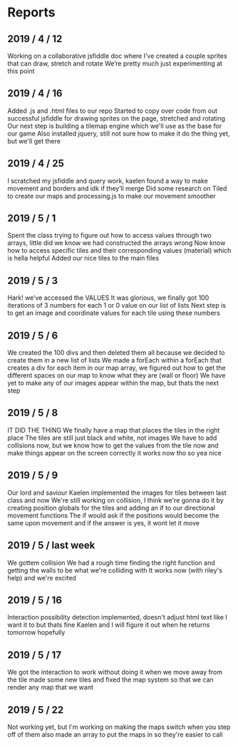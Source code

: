 # Reports

## 2019 / 4 / 12
Working on a collaborative jsfiddle doc where I’ve created a couple sprites that can draw, stretch and rotate
We’re pretty much just experimenting at this point

## 2019 / 4 / 16
Added .js and .html files to our repo
Started to copy over code from out successful jsfiddle for drawing sprites on the page, stretched and rotating
Our next step is building a tilemap engine which we'll use as the base for our game
Also installed jquery, still not sure how to make it do the thing yet, but we'll get there

## 2019 / 4 / 25
I scratched my jsfiddle and query work, kaelen found a way to make movement and borders and idk if they’ll merge
Did some research on Tiled to create our maps and processing.js to make our movement smoother

## 2019 / 5 / 1
Spent the class trying to figure out how to access values through two arrays, little did we know we had constructed the arrays wrong
Now know how to access specific tiles and their corresponding values (material) which is hella helpful
Added our nice tiles to the main files

## 2019 / 5 / 3
Hark! we’ve accessed the VALUES
It was glorious, we finally got 100 iterations of 3 numbers for each 1 or 0 value on our list of lists
Next step is to get an image and coordinate values for each tile using these numbers


## 2019 / 5 / 6
We created the 100 divs and then deleted them all because we decided to create them in a new list of lists
We made a forEach within a forEach that creates a div for each item in our map array, we figured out how to get the different spaces on our map to know what they are (wall or floor)
We have yet to make any of our images appear within the map, but thats the next step

## 2019 / 5 / 8
IT DID THE THING
We finally have a map that places the tiles in the right place
The tiles are still just black and white, not images
We have to add collisions now, but we know how to get the values from the tile now and make things appear on the screen correctly
it works now tho so yea nice

## 2019 / 5 / 9
Our lord and saviour Kaelen implemented the images for tiles between last class and now
We're still working on collision, I think we're gonna do it by creating position globals for the tiles and adding an if to our directional movement functions
The if would ask if the positions would become the same upon movement and if the answer is yes, it wont let it move

## 2019 / 5 / last week
We gottem collision
We had a rough time finding the right function and getting the walls to be what we're colliding with
It works now (with riley's help) and we're excited

## 2019 / 5 / 16
Interaction possibility detection implemented, doesn't adjust html text like I want it to but thats fine
Kaelen and I will figure it out when he returns tomorrow hopefully

## 2019 / 5 / 17
We got the interaction to work without doing it when we move away from the tile
made some new tiles and fixed the map system so that we can render any map that we want


## 2019 / 5 / 22
Not working yet, but I'm working on making the maps switch when you step off of them
also made an array to put the maps in so they're easier to call